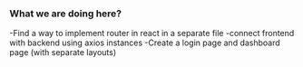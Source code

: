 ### What we are doing here?
-Find a way to implement router in react in a separate file
-connect frontend with backend using axios instances
-Create a login page and dashboard page (with separate layouts)
